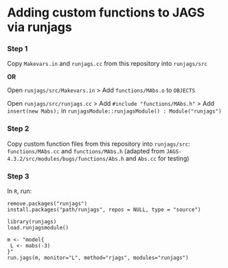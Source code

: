 # Adding custom functions to JAGS via runjags


### Step 1
Copy `Makevars.in` and `runjags.cc` from this repository into `runjags/src`

**OR**

Open `runjags/src/Makevars.in` > Add `functions/MAbs.o` to `OBJECTS`

Open `runjags/src/runjags.cc` > Add `#include "functions/MAbs.h"` > Add `insert(new Mabs);` in `runjagsModule::runjagsModule() : Module("runjags")`

### Step 2

Copy custom function files from this repository into `runjags/src`: `functions/MAbs.cc` and `functions/MAbs.h` (adapted from `JAGS-4.3.2/src/modules/bugs/functions/Abs.h` and `Abs.cc` for testing)

### Step 3

In `R`, run:
```
remove.packages("runjags")
install.packages("path/runjags", repos = NULL, type = "source")

library(runjags)
load.runjagsmodule()

m <- "model{
 L <- mabs(-3)
}"
run.jags(m, monitor="L", method="rjags", modules="runjags")
```
